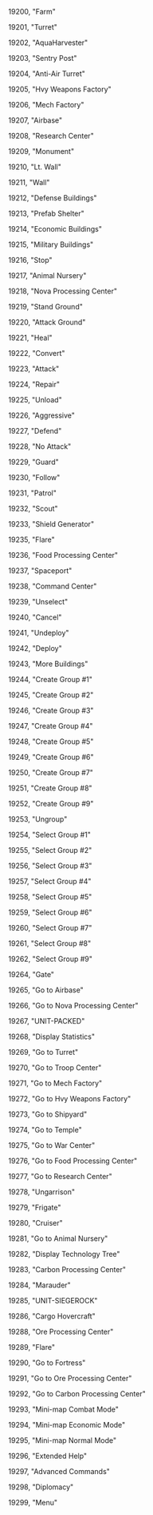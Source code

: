 ﻿19200, "Farm"

19201, "Turret"

19202, "AquaHarvester"

19203, "Sentry Post"

19204, "Anti-Air Turret"

19205, "Hvy Weapons Factory"

19206, "Mech Factory"

19207, "Airbase"

19208, "Research Center"

19209, "Monument"

19210, "Lt. Wall"

19211, "Wall"

19212, "Defense Buildings"

19213, "Prefab Shelter"

19214, "Economic Buildings"

19215, "Military Buildings"

19216, "Stop"

19217, "Animal Nursery"

19218, "Nova Processing Center"

19219, "Stand Ground"

19220, "Attack Ground"

19221, "Heal"

19222, "Convert"

19223, "Attack"

19224, "Repair"

19225, "Unload"

19226, "Aggressive"

19227, "Defend"

19228, "No Attack"

19229, "Guard"

19230, "Follow"

19231, "Patrol"

19232, "Scout"

19233, "Shield Generator"

19235, "Flare"

19236, "Food Processing Center"

19237, "Spaceport"

19238, "Command Center"

19239, "Unselect"

19240, "Cancel"

19241, "Undeploy"

19242, "Deploy"

19243, "More Buildings"

19244, "Create Group #1"

19245, "Create Group #2"

19246, "Create Group #3"

19247, "Create Group #4"

19248, "Create Group #5"

19249, "Create Group #6"

19250, "Create Group #7"

19251, "Create Group #8"

19252, "Create Group #9"

19253, "Ungroup"

19254, "Select Group #1"

19255, "Select Group #2"

19256, "Select Group #3"

19257, "Select Group #4"

19258, "Select Group #5"

19259, "Select Group #6"

19260, "Select Group #7"

19261, "Select Group #8"

19262, "Select Group #9"

19264, "Gate"

19265, "Go to Airbase"

19266, "Go to Nova Processing Center"

19267, "UNIT-PACKED"

19268, "Display Statistics"

19269, "Go to Turret"

19270, "Go to Troop Center"

19271, "Go to Mech Factory"

19272, "Go to Hvy Weapons Factory"

19273, "Go to Shipyard"

19274, "Go to Temple"

19275, "Go to War Center"

19276, "Go to Food Processing Center"

19277, "Go to Research Center"

19278, "Ungarrison"

19279, "Frigate"

19280, "Cruiser"

19281, "Go to Animal Nursery"

19282, "Display Technology Tree"

19283, "Carbon Processing Center"

19284, "Marauder"

19285, "UNIT-SIEGEROCK"

19286, "Cargo Hovercraft"

19288, "Ore Processing Center"

19289, "Flare"

19290, "Go to Fortress"

19291, "Go to Ore Processing Center"

19292, "Go to Carbon Processing Center"

19293, "Mini-map Combat Mode"

19294, "Mini-map Economic Mode"

19295, "Mini-map Normal Mode"

19296, "Extended Help"

19297, "Advanced Commands"

19298, "Diplomacy"

19299, "Menu"

